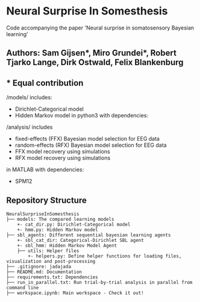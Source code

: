 # Neural Surprise In Somesthesis
Code accompanying the paper 'Neural surprise in somatosensory Bayesian learning'

## Authors: Sam Gijsen*, Miro Grundei*, Robert Tjarko Lange, Dirk Ostwald, Felix Blankenburg

## * Equal contribution


/models/ includes:
- Dirichlet-Categorical model
- Hidden Markov model 
in python3 with dependencies:


/analysis/ includes 
- fixed-effects (FFX) Bayesian model selection for EEG data
- random-effects (RFX) Bayesian model selection for EEG data
- FFX model recovery using simulations
- RFX model recovery using simulations

in MATLAB with dependencies:
+ SPM12

## Repository Structure
```
NeuralSurpriseInSomesthesis
├── models: The compared learning models
    +- cat_dir.py: Dirichlet-Categorical model
    +- hmm.py: Hidden Markov model
├── sbl_agents: Different sequential bayesian learning agents
    +- sbl_cat_dir: Categorical-Dirichlet SBL agent
    +- sbl_hmm: Hidden Markov Model Agent
    ├── utils: Helper files
        +- helpers.py: Define helper functions for loading files, visualization and post-processing
├── .gitignore: jadajada
├── README.md: Documentation
├── requirements.txt: Dependencies
├── run_in_parallel.txt: Run trial-by-trial analysis in parallel from command line
├── workspace.ipynb: Main workspace - Check it out!
